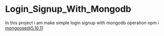 # Login_Signup_With_Mongodb
In this project i am make simple login signup with mongodb operation npm i mongoose@5.10.11
